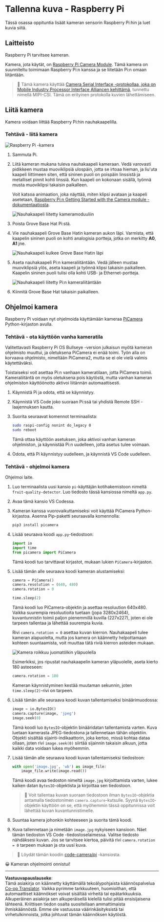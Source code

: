 <!--
CO_OP_TRANSLATOR_METADATA:
{
  "original_hash": "c677667095f6133eee418c7e53615d05",
  "translation_date": "2025-08-27T20:40:57+00:00",
  "source_file": "4-manufacturing/lessons/2-check-fruit-from-device/pi-camera.md",
  "language_code": "fi"
}
-->
# Tallenna kuva - Raspberry Pi

Tässä osassa oppituntia lisäät kameran sensorin Raspberry Pi:hin ja luet kuvia siitä.

## Laitteisto

Raspberry Pi tarvitsee kameran.

Kamera, jota käytät, on [Raspberry Pi Camera Module](https://www.raspberrypi.org/products/camera-module-v2/). Tämä kamera on suunniteltu toimimaan Raspberry Pi:n kanssa ja se liitetään Pi:n omaan liitäntään.

> 💁 Tämä kamera käyttää [Camera Serial Interface -protokollaa, joka on Mobile Industry Processor Interface Alliancen kehittämä](https://wikipedia.org/wiki/Camera_Serial_Interface), tunnettu nimellä MIPI-CSI. Tämä on erityinen protokolla kuvien lähettämiseen.

## Liitä kamera

Kamera voidaan liittää Raspberry Pi:hin nauhakaapelilla.

### Tehtävä - liitä kamera

![Raspberry Pi -kamera](../../../../../translated_images/pi-camera-module.4278753c31bd6e757aa2b858be97d72049f71616278cefe4fb5abb485b40a078.fi.png)

1. Sammuta Pi.

1. Liitä kameran mukana tuleva nauhakaapeli kameraan. Vedä varovasti pidikkeen mustaa muoviklipsiä ulospäin, jotta se irtoaa hieman, ja liu'uta kaapeli liittimeen siten, että sininen puoli on poispäin linssistä ja metalliset pinnit kohti linssiä. Kun kaapeli on kokonaan sisällä, työnnä musta muoviklipsi takaisin paikalleen.

    Voit katsoa animaation, joka näyttää, miten klipsi avataan ja kaapeli asetetaan, [Raspberry Pi:n Getting Started with the Camera module -dokumentaatiosta](https://projects.raspberrypi.org/en/projects/getting-started-with-picamera/2).

    ![Nauhakaapeli liitetty kameramoduuliin](../../../../../translated_images/pi-camera-ribbon-cable.0bf82acd251611c21ac616f082849413e2b322a261d0e4f8fec344248083b07e.fi.png)

1. Poista Grove Base Hat Pi:stä.

1. Vie nauhakaapeli Grove Base Hatin kameran aukon läpi. Varmista, että kaapelin sininen puoli on kohti analogisia portteja, jotka on merkitty **A0**, **A1** jne.

    ![Nauhakaapeli kulkee Grove Base Hatin läpi](../../../../../translated_images/grove-base-hat-ribbon-cable.501fed202fcf73b11b2b68f6d246189f7d15d3e4423c572ddee79d77b4632b47.fi.png)

1. Aseta nauhakaapeli Pi:n kameraliitäntään. Vedä jälleen mustaa muoviklipsiä ylös, aseta kaapeli ja työnnä klipsi takaisin paikalleen. Kaapelin sininen puoli tulisi olla kohti USB- ja Ethernet-portteja.

    ![Nauhakaapeli liitetty Pi:n kameraliitäntään](../../../../../translated_images/pi-camera-socket-ribbon-cable.a18309920b11800911082ed7aa6fb28e6d9be3a022e4079ff990016cae3fca10.fi.png)

1. Kiinnitä Grove Base Hat takaisin paikalleen.

## Ohjelmoi kamera

Raspberry Pi voidaan nyt ohjelmoida käyttämään kameraa [PiCamera](https://pypi.org/project/picamera/) Python-kirjaston avulla.

### Tehtävä - ota käyttöön vanha kameratila

Valitettavasti Raspberry Pi OS Bullseye -version julkaisun myötä kameran ohjelmisto muuttui, ja oletuksena PiCamera ei enää toimi. Työn alla on korvaava ohjelmisto, nimeltään PiCamera2, mutta se ei ole vielä valmis käytettäväksi.

Toistaiseksi voit asettaa Pi:n vanhaan kameratilaan, jotta PiCamera toimii. Kameraliitäntä on myös oletuksena pois käytöstä, mutta vanhan kameran ohjelmiston käyttöönotto aktivoi liitännän automaattisesti.

1. Käynnistä Pi ja odota, että se käynnistyy.

1. Käynnistä VS Code joko suoraan Pi:ssä tai yhdistä Remote SSH -laajennuksen kautta.

1. Suorita seuraavat komennot terminaalista:

    ```sh
    sudo raspi-config nonint do_legacy 0
    sudo reboot
    ```

    Tämä ottaa käyttöön asetuksen, joka aktivoi vanhan kameran ohjelmiston, ja käynnistää Pi:n uudelleen, jotta asetus tulee voimaan.

1. Odota, että Pi käynnistyy uudelleen, ja käynnistä VS Code uudelleen.

### Tehtävä - ohjelmoi kamera

Ohjelmoi laite.

1. Luo terminaalista uusi kansio `pi`-käyttäjän kotihakemistoon nimeltä `fruit-quality-detector`. Luo tiedosto tässä kansiossa nimeltä `app.py`.

1. Avaa tämä kansio VS Codessa.

1. Kameran kanssa vuorovaikuttamiseksi voit käyttää PiCamera Python-kirjastoa. Asenna Pip-paketti seuraavalla komennolla:

    ```sh
    pip3 install picamera
    ```

1. Lisää seuraava koodi `app.py`-tiedostoon:

    ```python
    import io
    import time
    from picamera import PiCamera
    ```

    Tämä koodi tuo tarvittavat kirjastot, mukaan lukien `PiCamera`-kirjaston.

1. Lisää tämän alle seuraava koodi kameran alustamiseksi:

    ```python
    camera = PiCamera()
    camera.resolution = (640, 480)
    camera.rotation = 0
    
    time.sleep(2)
    ```

    Tämä koodi luo PiCamera-objektin ja asettaa resoluution 640x480. Vaikka suurempia resoluutioita tuetaan (jopa 3280x2464), kuvantunnistin toimii paljon pienemmillä kuvilla (227x227), joten ei ole tarpeen tallentaa ja lähettää suurempia kuvia.

    Rivi `camera.rotation = 0` asettaa kuvan kierron. Nauhakaapeli tulee kameran alapuolelta, mutta jos kamera on käännetty helpottamaan kohteen suuntaamista, voit muuttaa tätä riviä kierron asteiden mukaan.

    ![Kamera roikkuu juomatölkin yläpuolella](../../../../../translated_images/pi-camera-upside-down.5376961ba31459883362124152ad6b823d5ac5fc14e85f317e22903bd681c2b6.fi.png)

    Esimerkiksi, jos ripustat nauhakaapelin kameran yläpuolelle, aseta kierto 180 asteeseen:

    ```python
    camera.rotation = 180
    ```

    Kameran käynnistyminen kestää muutaman sekunnin, joten `time.sleep(2)`-rivi on tarpeen.

1. Lisää tämän alle seuraava koodi kuvan tallentamiseksi binäärimuodossa:

    ```python
    image = io.BytesIO()
    camera.capture(image, 'jpeg')
    image.seek(0)
    ```

    Tämä koodi luo `BytesIO`-objektin binääridatan tallentamista varten. Kuva luetaan kamerasta JPEG-tiedostona ja tallennetaan tähän objektiin. Objekti sisältää sijainti-indikaattorin, joka kertoo, missä kohtaa dataa ollaan, joten rivi `image.seek(0)` siirtää sijainnin takaisin alkuun, jotta kaikki data voidaan lukea myöhemmin.

1. Lisää tämän alle seuraava koodi kuvan tallentamiseksi tiedostoon:

    ```python
    with open('image.jpg', 'wb') as image_file:
        image_file.write(image.read())
    ```

    Tämä koodi avaa tiedoston nimeltä `image.jpg` kirjoittamista varten, lukee kaiken datan `BytesIO`-objektista ja kirjoittaa sen tiedostoon.

    > 💁 Voit tallentaa kuvan suoraan tiedostoon ilman `BytesIO`-objektia antamalla tiedostonimen `camera.capture`-kutsulle. Syynä `BytesIO`-objektin käyttöön on se, että myöhemmin tässä oppitunnissa voit lähettää kuvan kuvantunnistimelle.

1. Suuntaa kamera johonkin kohteeseen ja suorita tämä koodi.

1. Kuva tallennetaan ja nimetään `image.jpg` nykyiseen kansioon. Näet tämän tiedoston VS Code -tiedostoselaimessa. Valitse tiedosto nähdäksesi kuvan. Jos se tarvitsee kiertoa, päivitä rivi `camera.rotation = 0` tarpeen mukaan ja ota uusi kuva.

> 💁 Löydät tämän koodin [code-camera/pi](../../../../../4-manufacturing/lessons/2-check-fruit-from-device/code-camera/pi) -kansiosta.

😀 Kameran ohjelmointi onnistui!

---

**Vastuuvapauslauseke**:  
Tämä asiakirja on käännetty käyttämällä tekoälypohjaista käännöspalvelua [Co-op Translator](https://github.com/Azure/co-op-translator). Vaikka pyrimme tarkkuuteen, huomioithan, että automaattiset käännökset voivat sisältää virheitä tai epätarkkuuksia. Alkuperäinen asiakirja sen alkuperäisellä kielellä tulisi pitää ensisijaisena lähteenä. Kriittisen tiedon osalta suositellaan ammattimaista ihmiskäännöstä. Emme ole vastuussa väärinkäsityksistä tai virhetulkinnoista, jotka johtuvat tämän käännöksen käytöstä.